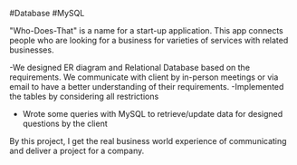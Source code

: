 #Database
#MySQL


"Who-Does-That" is a name for a start-up application. This app connects people who are looking for a business for varieties of services 
with related businesses.

-We designed ER diagram and Relational Database based on the requirements. We communicate with client by in-person meetings or via email to have a better understanding of their requirements.
-Implemented the tables by considering all restrictions
- Wrote some queries with MySQL to retrieve/update data for designed questions by the client

By this project, I get the real business world experience of communicating and deliver a project for a company.
